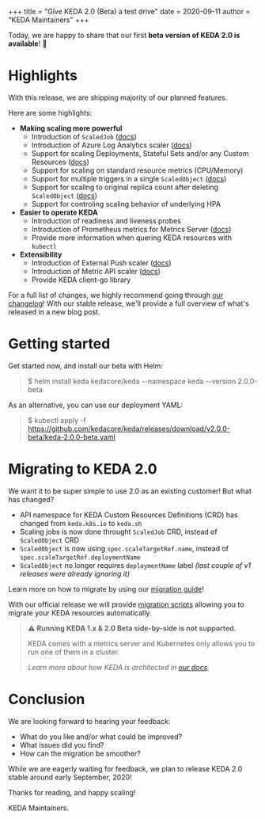 +++
title = "Give KEDA 2.0 (Beta) a test drive"
date = 2020-09-11
author = "KEDA Maintainers"
+++

Today, we are happy to share that our first **beta version of KEDA 2.0 is available**! 🎊

# Highlights

With this release, we are shipping majority of our planned features.

Here are some highlights:

- **Making scaling more powerful**
    - Introduction of `ScaledJob` ([docs](https://keda.sh/docs/2.0/concepts/scaling-jobs/))
    - Introduction of  Azure Log Analytics scaler ([docs](https://keda.sh/docs/2.0/scalers/azure-log-analytics/))
    - Support for scaling Deployments, Stateful Sets and/or any Custom Resources ([docs](https://keda.sh/docs/2.0/concepts/scaling-deployments/))
    - Support for scaling on standard resource metrics (CPU/Memory)
    - Support for multiple triggers in a single `ScaledObject` ([docs](https://keda.sh/docs/2.0/concepts/scaling-deployments/))
    - Support for scaling to original replica count after deleting `ScaledObject` ([docs](https://keda.sh/docs/2.0/concepts/scaling-deployments/))
    - Support for controling scaling behavior of underlying HPA
- **Easier to operate KEDA**
    - Introduction of readiness and liveness probes
    - Introduction of Prometheus metrics for Metrics Server ([docs](https://keda.sh/docs/2.0/operate/))
    - Provide more information when quering KEDA resources with `kubectl`
- **Extensibility**
    - Introduction of External Push scaler ([docs](https://keda.sh/docs/2.0/scalers/external-push/))
    - Introduction of Metric API scaler ([docs](https://keda.sh/docs/2.0/scalers/metrics-api/))
    - Provide KEDA client-go library

For a full list of changes, we highly recommend going through [our changelog](https://github.com/kedacore/keda/blob/v2/CHANGELOG.md#v200)! With our stable release, we'll provide a full overview of what's released in a new blog post.

# Getting started

Get started now, and install our beta with Helm:

>$ helm install keda kedacore/keda --namespace keda --version 2.0.0-beta

As an alternative, you can use our deployment YAML:

>$ kubectl apply -f https://github.com/kedacore/keda/releases/download/v2.0.0-beta/keda-2.0.0-beta.yaml

# Migrating to KEDA 2.0

We want it to be super simple to use 2.0 as an existing customer! But what has changed?

- API namespace for KEDA Custom Resources Definitions (CRD) has changed from `keda.k8s.io` to `keda.sh`
- Scaling jobs is now done throught `ScaledJob` CRD, instead of `ScaledObject` CRD
- `ScaledObject` is now using `spec.scaleTargetRef.name`, instead of `spec.scaleTargetRef.deploymentName`
- `ScaledObject` no longer requires `deploymentName` label _(last couple of v1 releases were already ignoring it)_

Learn more on how to migrate by using our [migration guide](https://keda.sh/docs/2.0/migration/)!

With our official release we will provide [migration scripts](https://github.com/kedacore/keda/issues/946) allowing you to migrate your KEDA resources automatically.

> **⚠ Running KEDA 1.x & 2.0 Beta side-by-side is not supported.**
> 
> KEDA comes with a metrics server and Kubernetes only allows you to run one of them in a cluster.
> 
>_Learn more about how KEDA is architected in [our docs](http://keda.sh/docs/latest/concepts/#architecture)._

# Conclusion

We are looking forward to hearing your feedback:

- What do you like and/or what could be improved?
- What issues did you find?
- How can the migration be smoother?

While we are eagerly waiting for feedback, we plan to release KEDA 2.0 stable around early September, 2020!

Thanks for reading, and happy scaling!

KEDA Maintainers.

